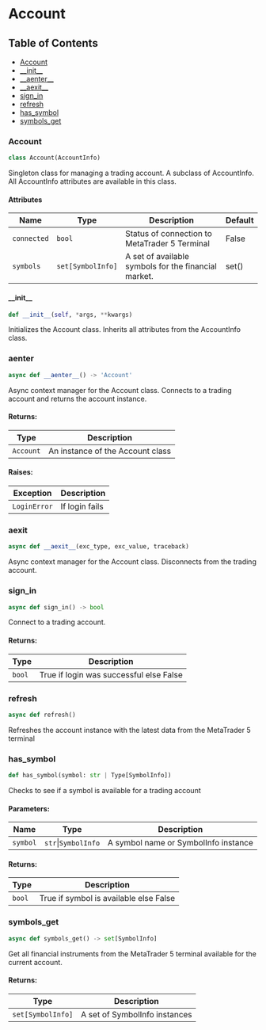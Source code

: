 # Account

## Table of Contents
- [Account](#account.Account)
- [\_\_init\_\_](#account.__init__)
- [\_\_aenter\_\_](#account.__aenter__)
- [\_\_aexit\_\_](#account.__aexit__)
- [sign_in](#account.sign_in)
- [refresh](#account.refresh)
- [has_symbol](#account.has_symbol)
- [symbols_get](#account.symbols_get)

<a id="Account"></a>
### Account
```python
class Account(AccountInfo)
```
Singleton class for managing a trading account. A subclass of AccountInfo. 
All AccountInfo attributes are available in this class.
#### Attributes
| Name        | Type              | Description                                          | Default |
|-------------|-------------------|------------------------------------------------------|---------|
| `connected` | `bool`            | Status of connection to MetaTrader 5 Terminal        | False   |
| `symbols`   | `set[SymbolInfo]` | A set of available symbols for the financial market. | set()   |

<a id="account.__init__"></a>
#### \_\_init\_\_
```python
def __init__(self, *args, **kwargs)
```
Initializes the Account class. Inherits all attributes from the AccountInfo class.

<a id="account.__aenter__"></a>
### __aenter__
```python
async def __aenter__() -> 'Account'
```
Async context manager for the Account class. Connects to a trading account and returns the account instance.
#### Returns:
| Type      | Description                      |  
|-----------|----------------------------------|
| `Account` | An instance of the Account class |
#### Raises:
| Exception    | Description    |
|--------------|----------------|
| `LoginError` | If login fails |

<a id="account.__aexit__"></a>
### __aexit__
```python
async def __aexit__(exc_type, exc_value, traceback)
```
Async context manager for the Account class. Disconnects from the trading account.

<a id="account.sign_in"></a>
### sign_in
```python
async def sign_in() -> bool
```
Connect to a trading account.
#### Returns:
| Type   | Description                             |
|--------|-----------------------------------------|
| `bool` | True if login was successful else False |

<a id="account.refresh"></a>
### refresh
```python
async def refresh()
```
Refreshes the account instance with the latest data from the MetaTrader 5 terminal

<a id="account.has_symbol"></a>
### has_symbol
```python
def has_symbol(symbol: str | Type[SymbolInfo])
```
Checks to see if a symbol is available for a trading account
#### Parameters:
| Name     | Type                | Description                          |
|----------|---------------------|--------------------------------------|
| `symbol` | `str`\|`SymbolInfo` | A symbol name or SymbolInfo instance |
#### Returns:
| Type   | Description                            |
|--------|----------------------------------------|
| `bool` | True if symbol is available else False |

<a id="account.symbols_get"></a>
### symbols_get
```python
async def symbols_get() -> set[SymbolInfo]
```
Get all financial instruments from the MetaTrader 5 terminal available for the current account.
#### Returns:
| Type              | Description                   |
|-------------------|-------------------------------|
| `set[SymbolInfo]` | A set of SymbolInfo instances |

